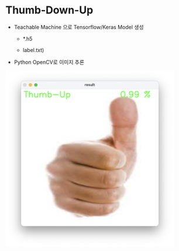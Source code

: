 # Thumb-Down-Up

* Teachable Machine 으로 Tensorflow/Keras Model 생성

  * *.h5

  * label.txt)

* Python OpenCV로 이미지 추론

<img width="461" src="https://github.com/Teachable-Machine-OpenCV/Thumb-Down-Up/blob/main/Thumb_Infer01.png">
                                                                                                             
